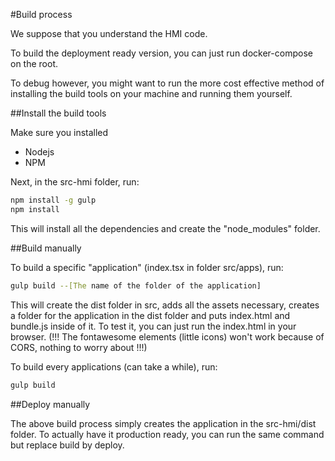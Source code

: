 #Build process

We suppose that you understand the HMI code.

To build the deployment ready version, you can just run docker-compose on the root.

To debug however, you might want to run the more cost effective method of installing the build tools on your machine and running them yourself.

##Install the build tools

Make sure you installed

- Nodejs
- NPM

Next, in the src-hmi folder, run: 

```sh
npm install -g gulp
npm install
```

This will install all the dependencies and create the "node_modules" folder.

##Build manually 

To build a specific "application" (index.tsx in folder src/apps), run:

```sh
gulp build --[The name of the folder of the application]
```

This will create the dist folder in src, adds all the assets necessary, creates a folder for the application in the dist folder and puts index.html and bundle.js inside of it. To test it, you can just run the index.html in your browser. (!!! The fontawesome elements (little icons) won't work because of CORS, nothing to worry about !!!)

To build every applications (can take a while), run:

```sh
gulp build
```

##Deploy manually

The above build process simply creates the application in the src-hmi/dist folder. To actually have it production ready, you can run the same command but replace build by deploy. 
